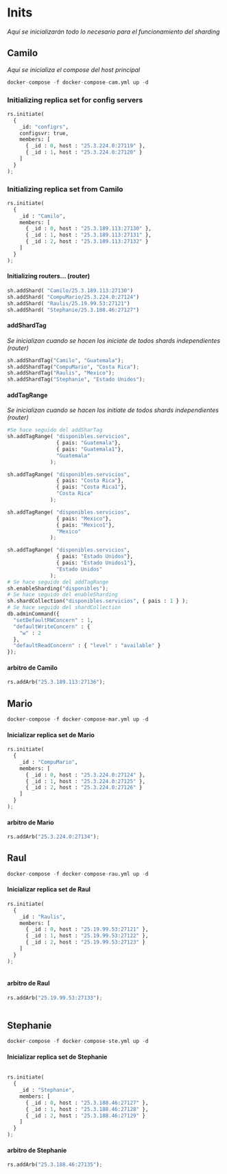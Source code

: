 # Inits 
*Aquí se inicializarán todo lo necesario para el funcionamiento del sharding*
## Camilo
*Aquí se inicializa el compose del host principal*
```python
docker-compose -f docker-compose-cam.yml up -d
```

### Initializing replica set for config servers
```python
rs.initiate(
  {
    _id: "configrs",
    configsvr: true,
    members: [
      { _id : 0, host : "25.3.224.0:27119" },
      { _id : 1, host : "25.3.224.0:27120" }
    ]
  }
);
```


### Initializing replica set from Camilo
```python
rs.initiate(
  {
    _id : "Camilo",
    members: [
      { _id : 0, host : "25.3.189.113:27130" },
      { _id : 1, host : "25.3.189.113:27131" },
      { _id : 2, host : "25.3.189.113:27132" } 
    ]
  }
);
```

#### Initializing routers... (router)
```python
sh.addShard( "Camilo/25.3.189.113:27130")
sh.addShard( "CompuMario/25.3.224.0:27124")
sh.addShard( "Raulis/25.19.99.53:27121")
sh.addShard( "Stephanie/25.3.188.46:27127")
```

#### addShardTag
*Se inicializan cuando se hacen los iniciate de todos shards independientes (router)*

```python
sh.addShardTag("Camilo", "Guatemala");
sh.addShardTag("CompuMario", "Costa Rica");
sh.addShardTag("Raulis", "Mexico");
sh.addShardTag("Stephanie", "Estado Unidos");

```
#### addTagRange
*Se inicializan cuando se hacen los initiate de todos shards independientes (router)*

```python
#Se hace seguido del addSharTag
sh.addTagRange( "disponibles.servicios",
                { pais: "Guatemala"},
                { pais: "Guatemala1"},
                "Guatemala"
              );

sh.addTagRange( "disponibles.servicios",
                { pais: "Costa Rica"},
                { pais: "Costa Rica1"},
                "Costa Rica"
              );

sh.addTagRange( "disponibles.servicios",
                { pais: "Mexico"},
                { pais: "Mexico1"},
                "Mexico"
              );

sh.addTagRange( "disponibles.servicios",
                { pais: "Estado Unidos"},
                { pais: "Estado Unidos1"},
                "Estado Unidos"
              );
# Se hace seguido del addTagRange              
sh.enableSharding("disponibles");
# Se hace seguido del enableSharding
sh.shardCollection("disponibles.servicios", { pais : 1 } );
# Se hace seguido del shardCollection
db.adminCommand({
  "setDefaultRWConcern" : 1,
  "defaultWriteConcern" : {
    "w" : 2
  },
  "defaultReadConcern" : { "level" : "available" }
});
```

#### arbitro de Camilo 
```python
rs.addArb("25.3.189.113:27136");

```

## Mario
```python
docker-compose -f docker-compose-mar.yml up -d
```
#### Inicializar replica set de Mario
```python
rs.initiate(
  {
    _id : "CompuMario",
    members: [
      { _id : 0, host : "25.3.224.0:27124" },
      { _id : 1, host : "25.3.224.0:27125" },
      { _id : 2, host : "25.3.224.0:27126" } 
    ]
  }
);

```
#### arbitro de Mario
```python
rs.addArb("25.3.224.0:27134");

```

## Raul
```python
docker-compose -f docker-compose-rau.yml up -d
```
#### Inicializar replica set de Raul
```python
rs.initiate(
  {
    _id : "Raulis",
    members: [
      { _id : 0, host : "25.19.99.53:27121" },
      { _id : 1, host : "25.19.99.53:27122" },
      { _id : 2, host : "25.19.99.53:27123" } 
    ]
  }
);
  
  ```

#### arbitro de Raul
```python
rs.addArb("25.19.99.53:27133");
  
  ```

## Stephanie
```python
docker-compose -f docker-compose-ste.yml up -d
```
#### Inicializar replica set de Stephanie
```python

rs.initiate(
  {
    _id : "Stephanie",
    members: [
      { _id : 0, host : "25.3.188.46:27127" },
      { _id : 1, host : "25.3.188.46:27128" },
      { _id : 2, host : "25.3.188.46:27129" } 
    ]
  }
);

```
#### arbitro de Stephanie
```python
rs.addArb("25.3.188.46:27135");

```